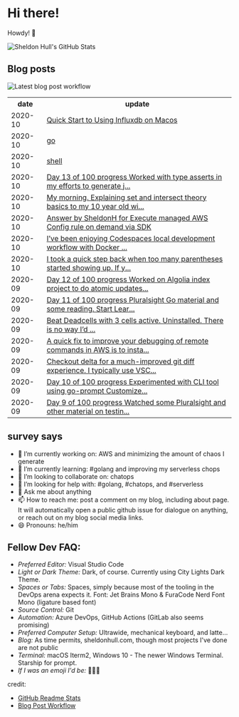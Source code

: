 # Hi there! 

Howdy! 👋 

![Sheldon Hull's GitHub Stats](https://github-readme-stats.vercel.app/api?username=sheldonhull)

## Blog posts

![Latest blog post workflow](https://github.com/sheldonhull/sheldonhull/workflows/Latest%20blog%20post%20workflow/badge.svg)
<table style="width:100%">
  <tr>
    <th>date</th>
    <th>update</th>
  </tr>
<!-- BLOG-POST-LIST:START -->
<tr><td>2020-10</td><td><a href="https://www.sheldonhull.com/blog/quick-start-to-using-influxdb-on-macos/">Quick Start to Using Influxdb on Macos</a></td></tr>
<tr><td>2020-10</td><td><a href="https://www.sheldonhull.com/docs/go/">go</a></td></tr>
<tr><td>2020-10</td><td><a href="https://www.sheldonhull.com/docs/shell/">shell</a></td></tr>
<tr><td>2020-10</td><td><a href="https://www.sheldonhull.com/microblog/go-r1-day-13/">Day 13 of 100 progress Worked with type asserts in my efforts to generate j...</a></td></tr>
<tr><td>2020-10</td><td><a href="https://www.sheldonhull.com/microblog/set-theory-basics-in-the-eyes-of-10-year-old/">My morning. Explaining set and intersect theory basics to my 10 year old wi...</a></td></tr>
<tr><td>2020-10</td><td><a href="https://stackoverflow.com/questions/64293409/execute-managed-aws-config-rule-on-demand-via-sdk/64340044#64340044">Answer by SheldonH for Execute managed AWS Config rule on demand via SDK</a></td></tr>
<tr><td>2020-10</td><td><a href="https://www.sheldonhull.com/microblog/ways-to-improve-codespaces-local-docker-experience/">I&rsquo;ve been enjoying Codespaces local development workflow with Docker ...</a></td></tr>
<tr><td>2020-10</td><td><a href="https://www.sheldonhull.com/microblog/keep-the-snippet-simple/">I took a quick step back when too many parentheses started showing up. If y...</a></td></tr>
<tr><td>2020-09</td><td><a href="https://www.sheldonhull.com/microblog/go-r1-day-12/">Day 12 of 100 progress Worked on Algolia index project to do atomic updates...</a></td></tr>
<tr><td>2020-09</td><td><a href="https://www.sheldonhull.com/microblog/go-r1-day-11/">Day 11 of 100 progress Pluralsight Go material and some reading. Start Lear...</a></td></tr>
<tr><td>2020-09</td><td><a href="https://www.sheldonhull.com/microblog/deadcells/">Beat Deadcells with 3 cells active. Uninstalled. There is no way I&rsquo;d ...</a></td></tr>
<tr><td>2020-09</td><td><a href="https://www.sheldonhull.com/microblog/improve-your-cloudwatch-debugging-experience-with-cw/">A quick fix to improve your debugging of remote commands in AWS is to insta...</a></td></tr>
<tr><td>2020-09</td><td><a href="https://www.sheldonhull.com/microblog/delta-improves-the-git-diff-experience/">Checkout delta for a much-improved git diff experience. I typically use VSC...</a></td></tr>
<tr><td>2020-09</td><td><a href="https://www.sheldonhull.com/microblog/go-r1-day-10/">Day 10 of 100 progress Experimented with CLI tool using go-prompt Customize...</a></td></tr>
<tr><td>2020-09</td><td><a href="https://www.sheldonhull.com/microblog/go-r1-day-9/">Day 9 of 100 progress Watched some Pluralsight and other material on testin...</a></td></tr>

<!-- BLOG-POST-LIST:END -->
</table>

## survey says 

- 🔭  I’m currently working on: AWS and minimizing the amount of chaos I generate
- 🌱  I’m currently learning: #golang and improving my serverless chops
- 👯  I’m looking to collaborate on: chatops
- 🤔  I’m looking for help with: #golang, #chatops, and #serverless
- 💬  Ask me about anything
- 📫  How to reach me: post a comment on my blog, including about page. It will automatically open a public github issue for dialogue on anything, or reach out on my blog social media links.
- 😄  Pronouns: he/him


## Fellow Dev FAQ:

- _Preferred Editor:_ Visual Studio Code
- _Light or Dark Theme:_ Dark, of course. Currently using City Lights Dark Theme.
- _Spaces or Tabs:_ Spaces, simply because most of the tooling in the DevOps arena expects it. Font: Jet Brains Mono & FuraCode Nerd Font Mono (ligature based font)
- _Source Control:_ Git
- _Automation:_ Azure DevOps, GitHub Actions (GitLab also seems promising)
- _Preferred Computer Setup:_ Ultrawide, mechanical keyboard, and latte...
- _Blog:_ As time permits, sheldonhull.com, though most projects I've done are not public 
- _Terminal:_ macOS Iterm2, Windows 10 - The newer Windows Terminal. Starship for prompt.
- _If I was an emoji I'd be:_ 🌮🌮🌮


credit:
* [GitHub Readme Stats](https://github.com/anuraghazra/github-readme-stats)
* [Blog Post Workflow](https://github.com/gautamkrishnar/blog-post-workflow)
